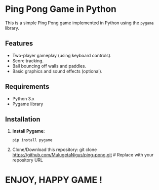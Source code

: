 # Ping Pong Game in Python

This is a simple Ping Pong game implemented in Python using the `pygame` library.

## Features

* Two-player gameplay (using keyboard controls).
* Score tracking.
* Ball bouncing off walls and paddles.
* Basic graphics and sound effects (optional).

## Requirements

* Python 3.x
* Pygame library

## Installation

1. **Install Pygame:**

   ```bash
   pip install pygame

2. Clone/Download this repository: git clone https://github.com/MulugetaNigus/ping-pong.git  # Replace with your repository URL

# ENJOY, HAPPY GAME !
